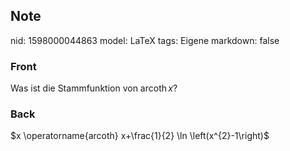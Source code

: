 ## Note
nid: 1598000044863
model: LaTeX
tags: Eigene
markdown: false

### Front
Was ist die Stammfunktion von $\operatorname{arcoth} x$?

### Back
$x \operatorname{arcoth} x+\frac{1}{2} \ln \left(x^{2}-1\right)$

